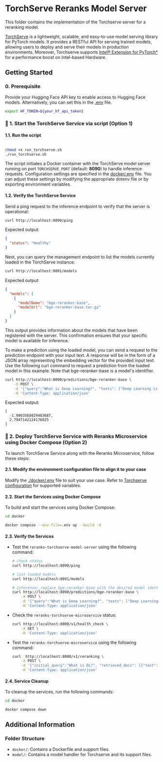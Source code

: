 # TorchServe Reranks Model Server

This folder contains the implementation of the Torchserve server for a reranking model.

[TorchServe](https://pytorch.org/serve/) is a lightweight, scalable, and easy-to-use model serving library for PyTorch models. It provides a RESTful API for serving trained models, allowing users to deploy and serve their models in production environments. Moreover, Torchserve supports [Intel® Extension for PyTorch*](https://github.com/intel/intel-extension-for-pytorch) for a performance boost on Intel-based Hardware.

## Getting Started

### 0. Prerequisite
Provide your Hugging Face API key to enable access to Hugging Face models. Alternatively, you can set this in the [.env](docker/.env) file.

```bash
export HF_TOKEN=${your_hf_api_token}
```

### 🚀 1. Start the TorchServe Service via script (Option 1)

#### 1.1. Run the script

```bash

chmod +x run_torchserve.sh
./run_torchserve.sh
```

The script initiates a Docker container with the TorchServe model server running on port `TORCHSERVE_PORT` (default: **8090**) to handle inference requests. Configuration settings are specified in the [docker/.env](docker/.env) file. You can adjust these settings by modifying the appropriate dotenv file or by exporting environment variables.

#### 1.2. Verify the TorchServe Service

Send a ping request to the inference endpoint to verify that the server is operational:
```bash
curl http://localhost:8090/ping
```

Expected output:
```json
{
  "status": "Healthy"
}
```

Next, you can query the management endpoint to list the models currently loaded in the TorchServe instance:

```bash
curl http://localhost:8091/models
```

Expected output:
```json
{
  "models": [
    {
      "modelName": "bge-reranker-base",
      "modelUrl": "bge-reranker-base.tar.gz"
    }
  ]
}
```

This output provides information about the models that have been registered with the server. This confirmation ensures that your specific model is available for inference.

To make a prediction using the loaded model, you can send a request to the prediction endpoint with your input text. A response will be in the form of a JSON array representing the embedding vector for the provided input text. Use the following curl command to request a prediction from the loaded model in this example. Note that bge-reranker-base is a model's identifier.

```bash
curl http://localhost:8090/predictions/bge-reranker-base \
    -X POST \
    -d '{"query":"What is Deep Learning?", "texts": ["Deep Learning is not...", "Deep learning is..."]}' \
    -H 'Content-Type: application/json'
```
Expected output:

```
[
  -1.9903568029403687,
  2.7947142124176025
]
```

### 🚀 2. Deploy TorchServe Service with Reranks Microservice using Docker Compose (Option 2)

To launch TorchServe Service along with the Reranks Microservice, follow these steps:


#### 2.1. Modify the environment configuration file to align it to your case

Modify the [./docker/.env](./docker/.env) file to suit your use case. Refer to [Torchserve configuration](https://pytorch.org/serve/configuration.html) for supported variables.

#### 2.2. Start the Services using Docker Compose

To build and start the services using Docker Compose:

```bash
cd docker

docker compose --env-file=.env up --build -d
```

#### 2.3. Verify the Services

- Test the `reranks-torchserve-model-server` using the following command:
    ```bash
    # check status
    curl http://localhost:8090/ping

    # list loaded models
    curl http://localhost:8091/models

    # inference; replace bge-reranker-base with the desired model identifier from the loaded models
    curl http://localhost:8090/predictions/bge-reranker-base \
        -X POST \
        -d '{"query":"What is Deep Learning?", "texts": ["Deep Learning is not...", "Deep learning is..."]}' \
        -H 'Content-Type: application/json'
    ```

- Check the `reranks-torchserve-microservice` status:
    ```bash
    curl http://localhost:8000/v1/health_check \
        -X GET \
        -H 'Content-Type: application/json'
    ```

- Test the `reranks-torchserve-microservice` using the following command:
    ```bash
    curl  http://localhost:8000/v1/reranking \
        -X POST \
        -d '{"initial_query":"What is DL?", "retrieved_docs": [{"text":"DL is not..."}, {"text":"DL is..."}]}' \
        -H 'Content-Type: application/json'
    ```


#### 2.4. Service Cleanup

To cleanup the services, run the following commands:

```bash
cd docker

docker compose down
```


## Additional Information
### Folder Structure

- `docker/`: Contains a Dockerfile and support files.
- `model/`: Contains a model handler for Torchserve and its support files.
